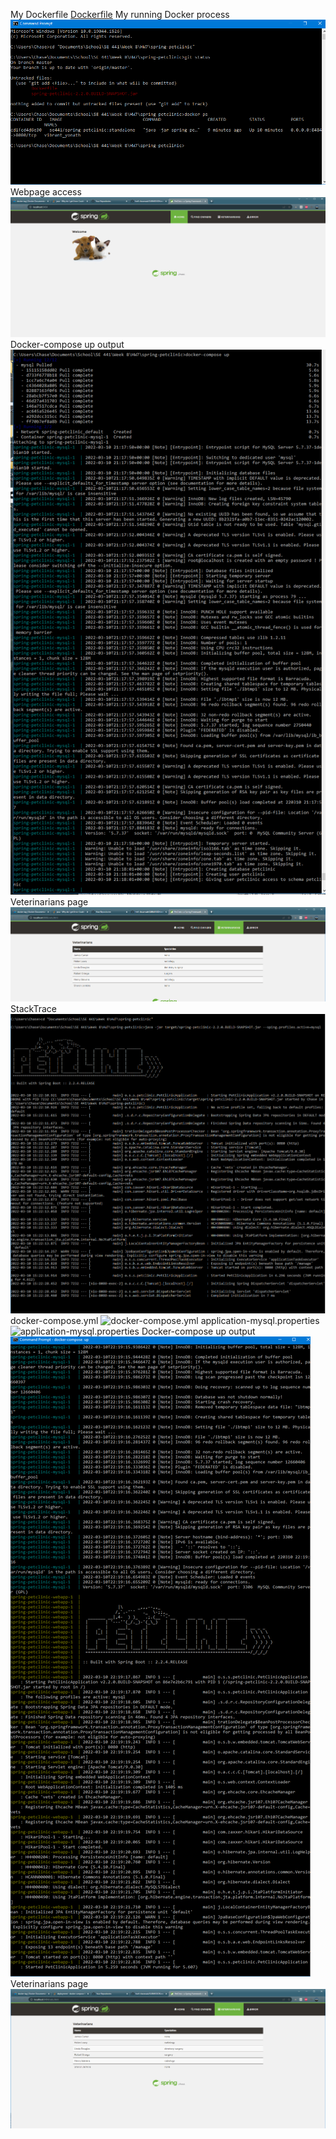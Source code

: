 My Dockerfile
[Dockerfile](Dockerfile)
My running Docker process
![DockerProcess](images/1.PNG)
Webpage access
![Webpage](images/2.PNG)
Docker-compose up output
![output](images/3.PNG)
Veterinarians page
![vets](images/4.PNG)
StackTrace
![stacktrace](images/5.PNG)
docker-compose.yml
![docker-compose.yml](docker-compose.yml)
application-mysql.properties
![application-mysql.properties](src/main/resources/application-mysql.properties)
Docker-compose up output
![output](images/6.PNG)
Veterinarians page
![vets](images/7.PNG)

